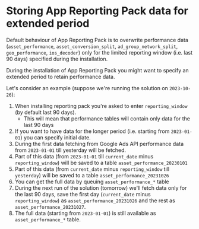 # Storing App Reporting Pack data for extended period

Default behaviour of App Reporting Pack is to overwrite performance data
(`asset_performance`, `asset_conversion_split`, `ad_group_network_split`,
`geo_performance`, `ios_decoder`) only for the limited reporting window
(i.e. last 90 days) specified during the installation.

During the installation of App Reporting Pack you might want to specify an
extended period to retain performance data.

Let's consider an example (suppose we're running the solution on `2023-10-26`):

1. When installing reporting pack you're asked to enter `reporting_window` (by default last 90 days).
    * This will mean that performance tables will contain only data for the last 90 days
2. If you want to have data for the longer period (i.e. starting from `2023-01-01`) you can specify initial date.
3. During the first data fetching from Google Ads API performance data from `2023-01-01` till yesterday will be fetched.
4. Part of this data (from `2023-01-01` till `current_date` minus `reporting_window`) will be saved to a table `asset_performance_20230101`
5. Part of this data (from `current_date` minus `reporting_window` till `yesterday`) will be saved to a table `asset_performance_20231026`
5. You can get the full data by queuing `asset_performance_*`  table
6. During the next run of the solution (tomorrow) we'll fetch data only for the last 90 days,
save the first day (`current_date` minus `reporting_window`) as `asset_performance_20231026`
and the rest as `asset_performance_20231027`.
7. The full data (starting from `2023-01-01`) is still available as `asset_performance_*` table.
